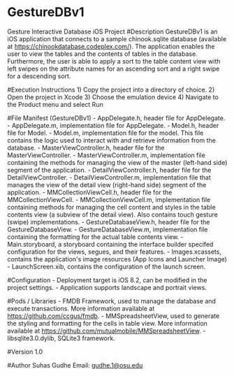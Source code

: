 # GestureDBv1
Gesture Interactive Database iOS Project
#Description
GestureDBv1 is an iOS application that connects to a sample chinook.sqlite  database (available at https://chinookdatabase.codeplex.com/). 
The application enables the user to view the tables and the contents of tables in the database. 
Furthermore, the user is able to apply a sort to the table content view with left swipes on the attribute names for an ascending sort and a right swipe for a descending sort. 

#Execution Instructions
	1) Copy the project into a directory of choice.
	2) Open the project in Xcode
	3) Choose the emulation device
	4) Navigate to the Product menu and select Run

#File Manifest (GestureDBv1)
    - AppDelegate.h, header file for AppDelegate.
    - AppDelegate.m, implementation file for AppDelegate.
    - Model.h, header file for Model.
    - Model.m, implementation file for the model. This file contains the logic used to interact with and retrieve information from the database.
    - MasterViewController.h, header file for the MasterViewController.
    - MasterViewController.m, implementation file containing the methods for managing the view of the master (left-hand side) segment of the application.
    - DetailViewController.h, header file for the DetailViewController.
    - DetailViewController.m, implementation file that manages the view of the detail view (right-hand side) segment of the application.
    - MMCollectionViewCell.h, header file for the MMCollectionViewCell.
    - MMCollectionViewCell.m, implementation file containing methods for managing the cell content and styles in the table contents view (a subview of the detail view). Also contains touch gesture (swipe) implementations.
    - GestureDatabaseView.h, header file for the GestureDatabaseView.
    - GestureDatabaseView.m, implementation file containing the formatting for the actual table contents view.
    - Main.storyboard, a storyboard containing the interface builder specifed configuration for the views, segues, and their features.
    - Images.xcassets, contains the application's image resources (App Icons and Launcher Image)
    - LaunchScreen.xib, contains the configuration of the launch screen.

#Configuration
	- Deployment target is iOS 8.2, can be modified in the project settings.
	- Application supports landscape and portrait views.
	
#Pods / Libraries
	- FMDB Framework, used to manage the database and execute transactions. More information available at https://github.com/ccgus/fmdb.
	- MMSpreadsheetView, used to generate the styling and formatting for the cells in table view. More information available at https://github.com/mutualmobile/MMSpreadsheetView.
	- libsqlite3.0.dylib, SQLite3 framework.

#Version
    1.0

#Author
    Suhas Gudhe
    Email: gudhe.1@osu.edu
